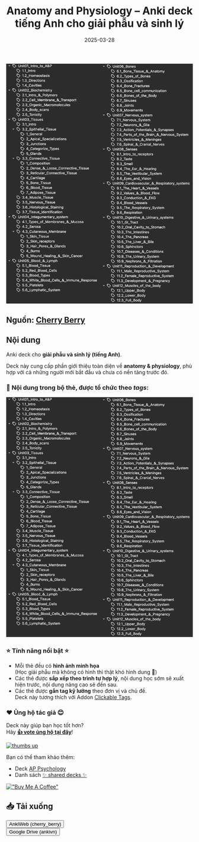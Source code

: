 ﻿---
title: Anatomy and Physiology – Anki deck tiếng Anh cho giải phẫu và sinh lý
slug: anatomy-and-physiology-deck-tieng-anh
date: 2025-03-28
description: Bộ thẻ Anki tiếng Anh cung cấp kiến thức toàn diện về giải phẫu và sinh lý, có hình ảnh minh họa và thứ tự hợp lý cho người mới bắt đầu.
category: 'Y Dược'
image: http://ankivn.com/images/2025-03-28-anatomy-and-physiology-deck-tieng-anh-1743171200363.webp
tags:
  - deck
  - medical
---

![](../../static/images/2025-03-28-anatomy-and-physiology-deck-tieng-anh-1743171200363.webp)

<!--truncate-->

## Nguồn: [Cherry Berry](https://ankiweb.net/shared/info/2099309714)

## Nội dung

Anki deck cho **giải phẫu và sinh lý (tiếng Anh)**.

Deck này cung cấp phần giới thiệu toàn diện về **anatomy & physiology**, phù hợp với cả những người mới bắt đầu và chưa có nền tảng trước đó.

### 📖 **Nội dung trong bộ thẻ**, được tổ chức theo _tags_:

![](../../static/images/2025-03-28-anatomy-and-physiology-deck-tieng-anh-1743171200363.webp)

### ⭐ Tính năng nổi bật ⭐

- Mỗi thẻ đều có **hình ảnh minh họa**  
  (Học giải phẫu mà không có hình thì thật khó hình dung 👀)
- Các thẻ được **sắp xếp theo trình tự hợp lý**, nội dung học sớm sẽ xuất hiện trước, nội dung nâng cao sẽ đến sau.
- Các thẻ được **gắn tag kỹ lưỡng** theo đơn vị và chủ đề.  
  Deck này tương thích với Addon [Clickable Tags](https://ankiweb.net/shared/info/1739176371).

### ❤️ Ủng hộ tác giả 😊

Deck này giúp bạn học tốt hơn?  
Hãy **[👍 vote ủng hộ tại đây](https://ankiweb.net/shared/review/2099309714)**!

[![thumbs up](https://i.ibb.co/jR0T49G/positive-rating-downsized.gif)](https://ankiweb.net/shared/review/2099309714)

Bạn có thể tham khảo thêm:

- Deck [AP Psychology](https://ankiweb.net/shared/info/1320299468)
- Danh sách [✨ shared decks ✨](https://tinyurl.com/cherrydecks)

[!["Buy Me A Coffee"](https://i.ibb.co/TRQnRyq/kofi-support.gif)](https://ko-fi.com/cherry_berry)

## 📥 Tải xuống

<div style={{display: 'flex', justifyContent: 'left', gap: '20px'}}> 
  <a href="https://ankiweb.net/shared/info/2099309714"> 
    <button class="buttonPrimary" type="button">AnkiWeb (cherry_berry)</button> 
  </a> 
</div>

<div style={{display: 'flex', justifyContent: 'left', gap: '20px'}}> <a href="https://drive.google.com/file/d/1wWRO_c-elWz-fqlA7PxMpGRMM8Z9F4_7/view?usp=sharing"> <button class="buttonPrimary" type="button">Google Drive (ankivn)</button> </a> </div>
